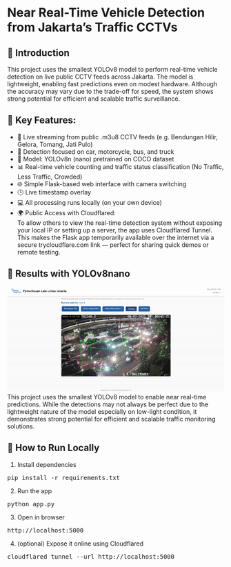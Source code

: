 # Near Real-Time Vehicle Detection from Jakarta’s Traffic CCTVs
## 📖 Introduction
This project uses the smallest YOLOv8 model to perform real-time vehicle detection on live public CCTV feeds across Jakarta. The model is lightweight, enabling fast predictions even on modest hardware. Although the accuracy may vary due to the trade-off for speed, the system shows strong potential for efficient and scalable traffic surveillance.<br>
## 🔧 Key Features:<br>
- 🔴 Live streaming from public .m3u8 CCTV feeds (e.g. Bendungan Hilir, Gelora, Tomang, Jati Pulo)<br>
- 🎯 Detection focused on car, motorcycle, bus, and truck<br>
- 🧠 Model: YOLOv8n (nano) pretrained on COCO dataset<br>
- 📊 Real-time vehicle counting and traffic status classification (No Traffic, Less Traffic, Crowded)<br>
- 🌐 Simple Flask-based web interface with camera switching<br>
- 🕒 Live timestamp overlay<br>
- 💻 All processing runs locally (on your own device)<br>
- 🌍 Public Access with Cloudflared:<br>
To allow others to view the real-time detection system without exposing your local IP or setting up a server, the app uses Cloudflared Tunnel. This makes the Flask app temporarily available over the internet via a secure trycloudflare.com link — perfect for sharing quick demos or remote testing.<br>
## 🧠 Results with YOLOv8nano
<img src="Content/GifExample.gif"/>
This project uses the smallest YOLOv8 model to enable near real-time predictions. While the detections may not always be perfect due to the lightweight nature of the model especially on low-light condition, it demonstrates strong potential for efficient and scalable traffic monitoring solutions.

## 🧪 How to Run Locally
1. Install dependencies
<pre>pip install -r requirements.txt</pre>
2. Run the app
<pre>python app.py</pre>
3. Open in browser
<pre>http://localhost:5000</pre>
4. (optional) Expose it online using Cloudflared
<pre>cloudflared tunnel --url http://localhost:5000</pre>

